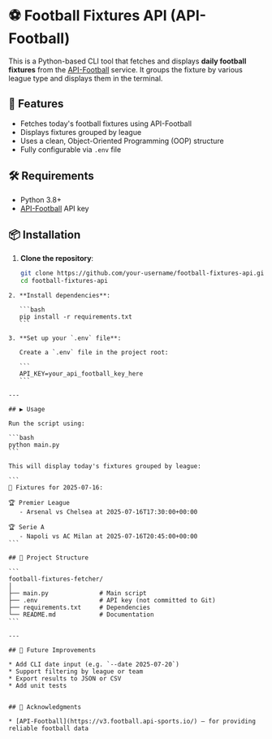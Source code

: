 # ⚽ Football Fixtures API (API-Football)
This is a Python-based CLI tool that fetches and displays **daily football fixtures** from the [API-Football](https://www.api-football.com/) service.  It groups the fixture by various league type and displays them in the terminal.

## 🚀 Features
- Fetches today's football fixtures using API-Football
- Displays fixtures grouped by league
- Uses a clean, Object-Oriented Programming (OOP) structure
- Fully configurable via `.env` file

## 🛠️ Requirements
- Python 3.8+
- [API-Football](https://v3.football.api-sports.io/) API key

## 📦 Installation
1. **Clone the repository**:
   ```bash
   git clone https://github.com/your-username/football-fixtures-api.git
   cd football-fixtures-api
````
2. **Install dependencies**:

   ```bash
   pip install -r requirements.txt
   ```

3. **Set up your `.env` file**:

   Create a `.env` file in the project root:

   ```
   API_KEY=your_api_football_key_here
   ```

---

## ▶️ Usage

Run the script using:

```bash
python main.py
```

This will display today's fixtures grouped by league:

```
📅 Fixtures for 2025-07-16:

🏆 Premier League
   - Arsenal vs Chelsea at 2025-07-16T17:30:00+00:00

🏆 Serie A
   - Napoli vs AC Milan at 2025-07-16T20:45:00+00:00
```

## 🧰 Project Structure

```
football-fixtures-fetcher/
│
├── main.py              # Main script
├── .env                 # API key (not committed to Git)
├── requirements.txt     # Dependencies
└── README.md            # Documentation
```

---

## 📌 Future Improvements

* Add CLI date input (e.g. `--date 2025-07-20`)
* Support filtering by league or team
* Export results to JSON or CSV
* Add unit tests


## 🤝 Acknowledgments

* [API-Football](https://v3.football.api-sports.io/) — for providing reliable football data
